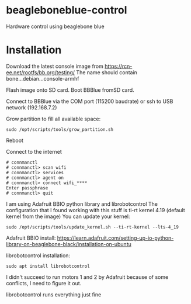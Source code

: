 # beagleboneblue-control
Hardware control using beaglebone blue

# Installation

Download the latest console image from https://rcn-ee.net/rootfs/bb.org/testing/
The name should contain bone...debian...console-armhf

Flash image onto SD card.
Boot BBBlue fromSD card.

Connect to BBBlue via the COM port (115200 baudrate) or ssh to USB network (192.168.7.2)

Grow partition to fill all available space:
```
sudo /opt/scripts/tools/grow_partition.sh
```

Reboot

Connect to the internet

```
# connmanctl
# connmanctl> scan wifi
# connmanctl> services
# connmanctl> agent on
# connmanctl> connect wifi_****
Enter passphrase
# connmanctl> quit
```

I am using Adafruit BBIO python library and librobotcontrol
The configuration that I found working with this stuff is ti-rt kernel 4.19 (default kernel from the image)
You can update your kernel:
```
sudo /opt/scripts/tools/update_kernel.sh --ti-rt-kernel --lts-4_19
```

Adafruit BBIO install:
https://learn.adafruit.com/setting-up-io-python-library-on-beaglebone-black/installation-on-ubuntu

librobotcontrol installation:
```
sudo apt install librobotcontrol
```

I didn't succeed to run motors 1 and 2 by Adafruit because of some conflicts, I need to figure it out.

librobotcontrol runs everything just fine
